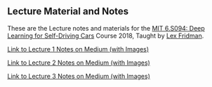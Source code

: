 ## Lecture Material and Notes 

These are the Lecture notes and materials for the [MIT 6.S094: Deep Learning for Self-Driving Cars](https://selfdrivingcars.mit.edu) Course 2018, Taught by [Lex Fridman](https://twitter.com/lexfridman).

[Link to Lecture 1 Notes on Medium (with Images)](https://medium.com/@init_27/mit-6-s094-deep-learning-for-self-driving-cars-2018-lecture-1-notes-807be1a50893)

[Link to Lecture 2 Notes on Medium (with Images)](https://hackernoon.com/mit-6-s094-deep-learning-for-self-driving-cars-2018-lecture-2-notes-e283b9ec10a0)

[Link to Lecture 3 Notes on Medium (with Images)](https://hackernoon.com/mit-6-s094-deep-learning-for-self-driving-cars-2018-lecture-3-notes-deep-reinforcement-learning-fe9a8592e14a)
